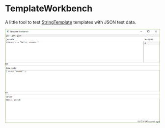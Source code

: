 # TemplateWorkbench
A little tool to test [StringTemplate](http://www.stringtemplate.org/) templates with JSON test data.

![alt text](https://github.com/brikken/TemplateWorkbench/blob/master/Screenshots/demo.png "Demo")
